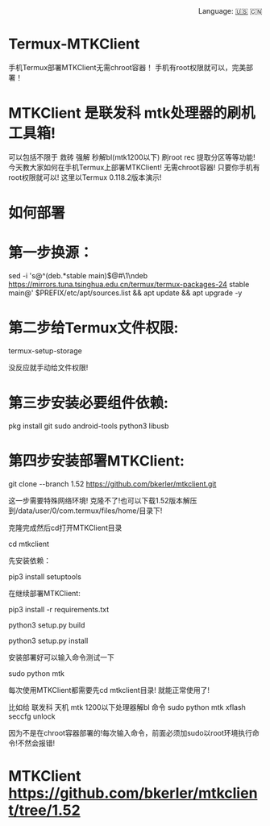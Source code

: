 <div align="right">
  Language:
  <a title="English" href="./README.en-US.md">🇺🇸</a>
  🇨🇳
</div>

# Termux-MTKClient
手机Termux部署MTKClient无需chroot容器！
手机有root权限就可以，完美部署！
# MTKClient 是联发科 mtk处理器的刷机工具箱!
可以包括不限于 救砖 强解 秒解bl(mtk1200以下) 刷root rec 提取分区等等功能!
今天教大家如何在手机Termux上部署MTKClient!
无需chroot容器! 只要你手机有root权限就可以!
这里以Termux 0.118.2版本演示!
# 如何部署
# 第一步换源：
sed -i 's@^\(deb.*stable main\)$@#\1\ndeb https://mirrors.tuna.tsinghua.edu.cn/termux/termux-packages-24 stable main@' $PREFIX/etc/apt/sources.list && apt update && apt upgrade -y
# 第二步给Termux文件权限:

termux-setup-storage

没反应就手动给文件权限!
# 第三步安装必要组件依赖:

pkg install git sudo android-tools python3 libusb

# 第四步安装部署MTKClient:

git clone --branch 1.52 https://github.com/bkerler/mtkclient.git

这一步需要特殊网络环境!
克隆不了!也可以下载1.52版本解压到/data/user/0/com.termux/files/home/目录下!

克隆完成然后cd打开MTKClient目录

cd mtkclient

先安装依赖：

pip3 install setuptools

在继续部署MTKClient:

pip3 install -r requirements.txt

python3 setup.py build

python3 setup.py install

安装部署好可以输入命令测试一下

sudo python mtk

每次使用MTKClient都需要先cd mtkclient目录!
就能正常使用了!

比如给 联发科 天机 mtk 1200以下处理器解bl 命令
sudo python mtk xflash seccfg unlock

因为不是在chroot容器部署的!每次输入命令，前面必须加sudo以root环境执行命令!不然会报错!

# MTKClient https://github.com/bkerler/mtkclient/tree/1.52
